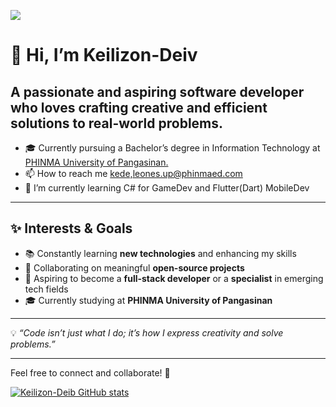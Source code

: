 [![](https://visitcount.itsvg.in/api?id=deiv44&label=Profile%20Views&color=1&icon=0&pretty=true)](https://visitcount.itsvg.in)

# 👋 Hi, I’m Keilizon-Deiv  
A passionate and aspiring software developer who loves crafting creative and efficient solutions to real-world problems.
---

- 🎓 Currently pursuing a Bachelor’s degree in Information Technology at [PHINMA University of Pangasinan.](https://www.facebook.com/phinmaupang)
- 📫 How to reach me [kede,leones.up@phinmaed.com](kede,leones.up@phinmaed.com)
- 🌱 I’m currently learning C# for GameDev and Flutter(Dart) MobileDev
---

## ✨ Interests & Goals  
- 📚 Constantly learning **new technologies** and enhancing my skills  
- 🤝 Collaborating on meaningful **open-source projects**  
- 🌱 Aspiring to become a **full-stack developer** or a **specialist** in emerging tech fields  
- 🎓 Currently studying at **PHINMA University of Pangasinan**  

---

💡 _“Code isn’t just what I do; it’s how I express creativity and solve problems.”_

---

Feel free to connect and collaborate! 🚀



[![Keilizon-Deib GitHub stats](https://github-readme-stats.vercel.app/api?username=deiv44&show_icons=true&theme=onedark)](https://github.com/anuraghazra/github-readme-stats)

